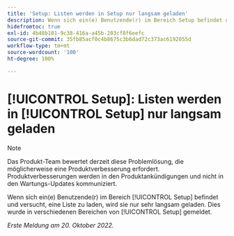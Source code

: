 ```yaml
---
title: 'Setup: Listen werden in Setup nur langsam geladen'
description: Wenn sich ein(e) Benutzende(r) im Bereich Setup befindet und versucht, eine Liste zu laden, wird sie nur sehr langsam geladen. Dies wurde in verschiedenen Bereichen von Setup gemeldet.
hidefromtoc: true
exl-id: 4b48b101-9c38-416a-a45b-203cf8f6eefc
source-git-commit: 35fb85acf0c4b8675c3b6dad72c373ac6192055d
workflow-type: tm+mt
source-wordcount: '100'
ht-degree: 100%

---
```


# [!UICONTROL Setup]: Listen werden in [!UICONTROL Setup] nur langsam geladen

<!--Converted to story-->

>[!NOTE]
>
>Das Produkt-Team bewertet derzeit diese Problemlösung, die möglicherweise eine Produktverbesserung erfordert. Produktverbesserungen werden in den Produktankündigungen und nicht in den Wartungs-Updates kommuniziert.

Wenn sich ein(e) Benutzende(r) im Bereich [!UICONTROL Setup] befindet und versucht, eine Liste zu laden, wird sie nur sehr langsam geladen. Dies wurde in verschiedenen Bereichen von [!UICONTROL Setup] gemeldet.

_Erste Meldung am 20. Oktober 2022._
